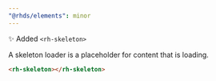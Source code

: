 ```yaml
---
"@rhds/elements": minor
---
```


✨ Added `<rh-skeleton>`

A skeleton loader is a placeholder for content that is loading.

```html
<rh-skeleton></rh-skeleton>
```
